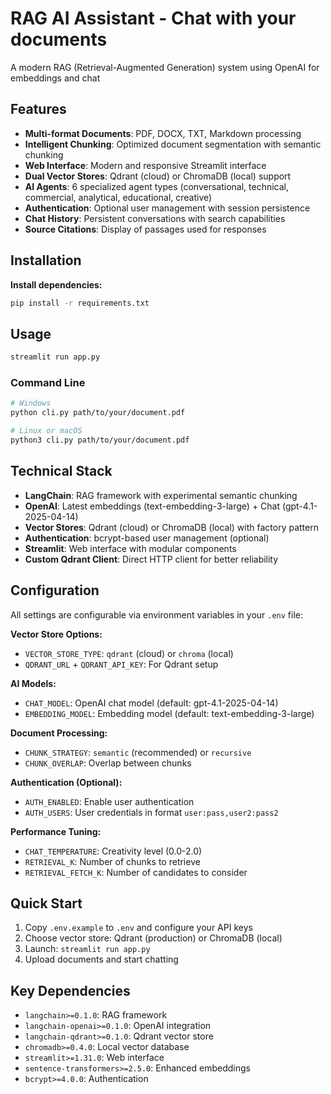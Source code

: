 # RAG AI Assistant - Chat with your documents

A modern RAG (Retrieval-Augmented Generation) system using OpenAI for embeddings and chat

## Features

- **Multi-format Documents**: PDF, DOCX, TXT, Markdown processing
- **Intelligent Chunking**: Optimized document segmentation with semantic chunking
- **Web Interface**: Modern and responsive Streamlit interface
- **Dual Vector Stores**: Qdrant (cloud) or ChromaDB (local) support
- **AI Agents**: 6 specialized agent types (conversational, technical, commercial, analytical, educational, creative)
- **Authentication**: Optional user management with session persistence
- **Chat History**: Persistent conversations with search capabilities
- **Source Citations**: Display of passages used for responses

## Installation

**Install dependencies:**

```bash
pip install -r requirements.txt
```

## Usage

```bash
streamlit run app.py
```

### Command Line

```bash
# Windows
python cli.py path/to/your/document.pdf

# Linux or macOS
python3 cli.py path/to/your/document.pdf
```

## Technical Stack

- **LangChain**: RAG framework with experimental semantic chunking
- **OpenAI**: Latest embeddings (text-embedding-3-large) + Chat (gpt-4.1-2025-04-14)
- **Vector Stores**: Qdrant (cloud) or ChromaDB (local) with factory pattern
- **Authentication**: bcrypt-based user management (optional)
- **Streamlit**: Web interface with modular components
- **Custom Qdrant Client**: Direct HTTP client for better reliability

## Configuration

All settings are configurable via environment variables in your `.env` file:

**Vector Store Options:**

- `VECTOR_STORE_TYPE`: `qdrant` (cloud) or `chroma` (local)
- `QDRANT_URL` + `QDRANT_API_KEY`: For Qdrant setup

**AI Models:**

- `CHAT_MODEL`: OpenAI chat model (default: gpt-4.1-2025-04-14)
- `EMBEDDING_MODEL`: Embedding model (default: text-embedding-3-large)

**Document Processing:**

- `CHUNK_STRATEGY`: `semantic` (recommended) or `recursive`
- `CHUNK_OVERLAP`: Overlap between chunks

**Authentication (Optional):**

- `AUTH_ENABLED`: Enable user authentication
- `AUTH_USERS`: User credentials in format `user:pass,user2:pass2`

**Performance Tuning:**

- `CHAT_TEMPERATURE`: Creativity level (0.0-2.0)
- `RETRIEVAL_K`: Number of chunks to retrieve
- `RETRIEVAL_FETCH_K`: Number of candidates to consider

## Quick Start

1. Copy `.env.example` to `.env` and configure your API keys
2. Choose vector store: Qdrant (production) or ChromaDB (local)
3. Launch: `streamlit run app.py`
4. Upload documents and start chatting

## Key Dependencies

- `langchain>=0.1.0`: RAG framework
- `langchain-openai>=0.1.0`: OpenAI integration
- `langchain-qdrant>=0.1.0`: Qdrant vector store
- `chromadb>=0.4.0`: Local vector database
- `streamlit>=1.31.0`: Web interface
- `sentence-transformers>=2.5.0`: Enhanced embeddings
- `bcrypt>=4.0.0`: Authentication

